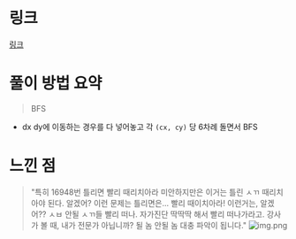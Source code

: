 # 링크
[링크](https://www.acmicpc.net/problem/16948)

# 풀이 방법 요약
> BFS

- dx dy에 이동하는 경우를 다 넣어놓고 각 `(cx, cy)` 당 6차례 돌면서 BFS

# 느낀 점

> "특히 16948번 틀리면 빨리 때리치아라 미안하지만은 이거는 틀린 ㅅㄲ 때리치아야 된다. 알겠어? 이런 문제는 틀리면은... 빨리 때이치아라! 이런거는, 알겠어?? ㅅㅂ 안될 ㅅㄲ들 빨리 떠나. 자가진단 딱딱딱 해서 빨리 떠나가라고. 강사가 볼 때, 내가 전문가 아닙니까? 될 놈 안될 놈 대충 파악이 됩니다."
![img.png](https://img1.daumcdn.net/thumb/R1280x0.fjpg/?fname=http://t1.daumcdn.net/brunch/service/user/4KX7/image/9oG6VP6kXND5Iw335FFnA3j8xDM)
